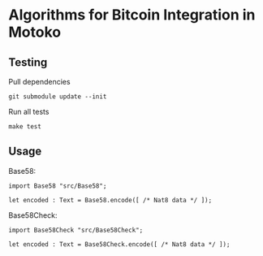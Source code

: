 # Algorithms for Bitcoin Integration in Motoko

## Testing

Pull dependencies

```
git submodule update --init
```

Run all tests

```
make test
```

## Usage

Base58:

```motoko
import Base58 "src/Base58";

let encoded : Text = Base58.encode([ /* Nat8 data */ ]);
```

Base58Check:

```motoko
import Base58Check "src/Base58Check";

let encoded : Text = Base58Check.encode([ /* Nat8 data */ ]);
```
